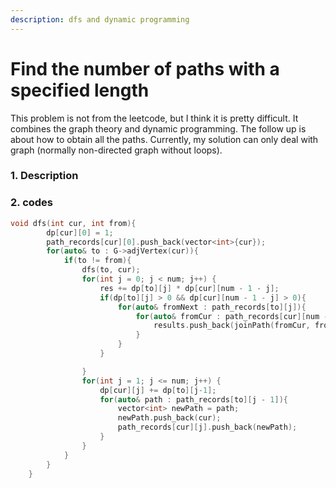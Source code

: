```yaml
---
description: dfs and dynamic programming
---
```


# Find the number of paths with a specified length

This problem is not from the leetcode, but I think it is pretty difficult. It combines the graph theory and dynamic programming. The follow up is about how to obtain all the paths. Currently, my solution can only deal with graph \(normally non-directed graph without loops\).



### 1. Description

### 2. codes

```cpp
void dfs(int cur, int from){
        dp[cur][0] = 1;
        path_records[cur][0].push_back(vector<int>{cur});
        for(auto& to : G->adjVertex(cur)){
            if(to != from){
                dfs(to, cur);
                for(int j = 0; j < num; j++) {
                    res += dp[to][j] * dp[cur][num - 1 - j];
                    if(dp[to][j] > 0 && dp[cur][num - 1 - j] > 0){
                        for(auto& fromNext : path_records[to][j]){
                            for(auto& fromCur : path_records[cur][num - 1 - j]){
                                results.push_back(joinPath(fromCur, fromNext));
                            }
                        }
                    }

                }
                for(int j = 1; j <= num; j++) {
                    dp[cur][j] += dp[to][j-1];
                    for(auto& path : path_records[to][j - 1]){
                        vector<int> newPath = path;
                        newPath.push_back(cur);
                        path_records[cur][j].push_back(newPath);
                    }
                }
            }
        }
    }
```



